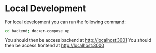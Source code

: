 # Local Development

For local development you can run the following command:

```bash
cd backend; docker-compose up
```

You should then be access backend at [http://localhost:3001](http://localhost:3001)
You should then be access frontend at [http://localhost:3000](http://localhost:3000)
